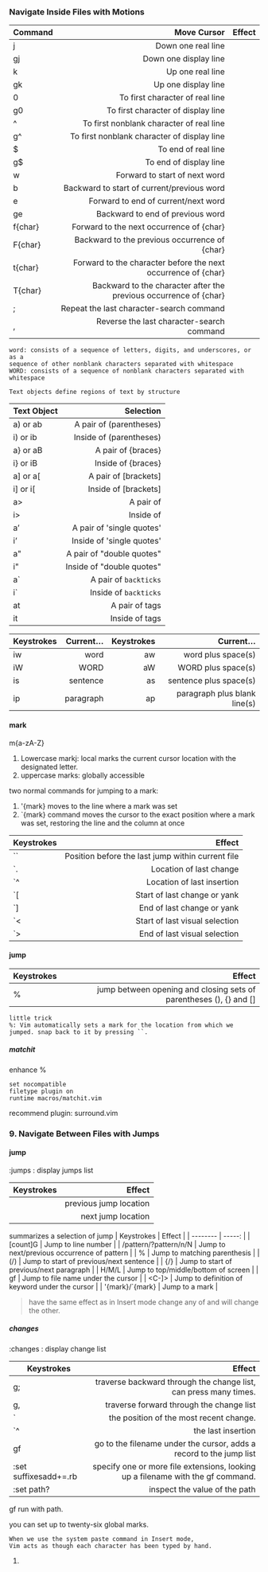### Navigate Inside Files with Motions
| Command | Move Cursor | Effect |
| --------   | -----:  | :----: |
| j | Down one real line |
| gj | Down one display line |
| k | Up one real line |
| gk | Up one display line |
| 0 | To first character of real line |
| g0 | To first character of display line |
| ^ | To first nonblank character of real line |
| g^ | To first nonblank character of display line |
| $ | To end of real line |
| g$ | To end of display line |
| w | Forward to start of next word |
| b | Backward to start of current/previous word |
| e | Forward to end of current/next word |
| ge | Backward to end of previous word |
| f{char} | Forward to the next occurrence of {char} |
| F{char} | Backward to the previous occurrence of {char} |
| t{char} | Forward to the character before the next occurrence of {char} |
| T{char} | Backward to the character after the previous occurrence of {char} |
| ; | Repeat the last character-search command |
| , | Reverse the last character-search command |

```
word: consists of a sequence of letters, digits, and underscores, or as a
sequence of other nonblank characters separated with whitespace
WORD: consists of a sequence of nonblank characters separated with whitespace
```

```
Text objects define regions of text by structure
```
| Text Object | Selection |
| --------   | -----:  |
| a) or ab | A pair of (parentheses)  |
| i) or ib | Inside of (parentheses) |
| a} or aB | A pair of {braces}  |
| i} or iB | Inside of {braces} |
| a] or a[ | A pair of [brackets]  |
| i] or i[ | Inside of [brackets] |
| a> | A pair of <angle brackets>  |
| i> | Inside of <angle brackets> |
| a’ | A pair of 'single quotes'  |
| i’ | Inside of 'single quotes' |
| a" | A pair of "double quotes"  |
| i" | Inside of "double quotes" |
| a` | A pair of `backticks`  |
| i` | Inside of `backticks` |
| at | A pair of <xml>tags</xml> |
| it | Inside of <xml>tags</xml> |

| Keystrokes | Current… | Keystrokes | Current… |
| --------   | -----:  | -----:  | -----:  |
| iw | word | aw | word plus space(s) |
| iW | WORD | aW | WORD plus space(s) |
| is | sentence | as | sentence plus space(s) |
| ip | paragraph | ap | paragraph plus blank line(s) |

#### mark
m{a-zA-Z}

1. Lowercase markj: local marks the current cursor location with the designated letter.
2. uppercase marks: globally accessible

two normal commands for jumping to a mark:

1. '{mark} moves to the line where a mark was set
2. \`{mark} command moves the cursor to the exact position where a mark was set, restoring the line and the column at once

| Keystrokes | Effect |
| --------   | -----:  |
| `` | Position before the last jump within current file |
| `. | Location of last change |
| `^ | Location of last insertion |
| `[ | Start of last change or yank |
| `] | End of last change or yank |
| `< | Start of last visual selection |
| `> | End of last visual selection |

#### jump
| Keystrokes | Effect |
| --------   | -----:  |
| % | jump between opening and closing sets of parentheses (), {} and [] |

```
little trick
%: Vim automatically sets a mark for the location from which we jumped. snap back to it by pressing ``.

```

##### matchit
enhance %

```
set nocompatible
filetype plugin on
runtime macros/matchit.vim
```
recommend plugin: surround.vim

### 9. Navigate Between Files with Jumps
#### jump
:jumps : display jumps list

| Keystrokes | Effect |
| --------   | -----:  |
| <C-o> | previous jump location |
| <C-i> | next jump location|

summarizes a selection of jump
| Keystrokes | Effect |
| --------   | -----:  |
| [count]G | Jump to line number |
| /pattern<CR>/?pattern<CR>/n/N | Jump to next/previous occurrence of pattern |
| % | Jump to matching parenthesis |
| (/) | Jump to start of previous/next sentence |
| {/} | Jump to start of previous/next paragraph |
| H/M/L | Jump to top/middle/bottom of screen |
| gf | Jump to file name under the cursor |
| <C-]> | Jump to definition of keyword under the cursor |
| '{mark}/`{mark} | Jump to a mark |

> <C-i> have the same effect as <Tab> in Insert mode
> change any of <C-i> and <Tab> will change the other.

##### changes
:changes : display change list

| Keystrokes | Effect |
| --------   | -----:  |
| g; | traverse backward through the change list, can press many times. |
| g, | traverse forward through the change list |
| \` | the position of the most recent change. |
| `^ | the last insertion |
| gf | go to the filename under the cursor, adds a record to the jump list |
| :set suffixesadd+=.rb | specify one or more file extensions, looking up a filename with the gf command. |
| :set path? | inspect the value of the path |
gf run with path.

you can set up to twenty-six global marks.

```
When we use the system paste command in Insert mode, 
Vim acts as though each character has been typed by hand. 
```
1. 
